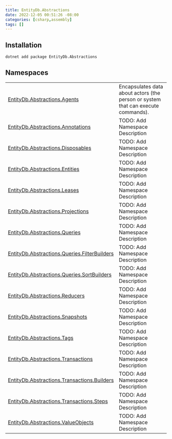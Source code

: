 ```yaml
---
title: EntityDb.Abstractions
date: 2022-12-05 00:51:26 -08:00
categories: [csharp,assembly]
tags: []
---
```


## Installation
```sh
dotnet add package EntityDb.Abstractions
```
## Namespaces
<table><tr><td><a href='/posts/csharp.namespace.entitydb.abstractions.agents/'>EntityDb.Abstractions.Agents</a></td><td>
Encapsulates data about actors (the person or system that can execute commands).
</td></tr><tr><td><a href='/posts/csharp.namespace.entitydb.abstractions.annotations/'>EntityDb.Abstractions.Annotations</a></td><td>
TODO: Add Namespace Description
</td></tr><tr><td><a href='/posts/csharp.namespace.entitydb.abstractions.disposables/'>EntityDb.Abstractions.Disposables</a></td><td>
TODO: Add Namespace Description
</td></tr><tr><td><a href='/posts/csharp.namespace.entitydb.abstractions.entities/'>EntityDb.Abstractions.Entities</a></td><td>
TODO: Add Namespace Description
</td></tr><tr><td><a href='/posts/csharp.namespace.entitydb.abstractions.leases/'>EntityDb.Abstractions.Leases</a></td><td>
TODO: Add Namespace Description
</td></tr><tr><td><a href='/posts/csharp.namespace.entitydb.abstractions.projections/'>EntityDb.Abstractions.Projections</a></td><td>
TODO: Add Namespace Description
</td></tr><tr><td><a href='/posts/csharp.namespace.entitydb.abstractions.queries/'>EntityDb.Abstractions.Queries</a></td><td>
TODO: Add Namespace Description
</td></tr><tr><td><a href='/posts/csharp.namespace.entitydb.abstractions.queries.filterbuilders/'>EntityDb.Abstractions.Queries.FilterBuilders</a></td><td>
TODO: Add Namespace Description
</td></tr><tr><td><a href='/posts/csharp.namespace.entitydb.abstractions.queries.sortbuilders/'>EntityDb.Abstractions.Queries.SortBuilders</a></td><td>
TODO: Add Namespace Description
</td></tr><tr><td><a href='/posts/csharp.namespace.entitydb.abstractions.reducers/'>EntityDb.Abstractions.Reducers</a></td><td>
TODO: Add Namespace Description
</td></tr><tr><td><a href='/posts/csharp.namespace.entitydb.abstractions.snapshots/'>EntityDb.Abstractions.Snapshots</a></td><td>
TODO: Add Namespace Description
</td></tr><tr><td><a href='/posts/csharp.namespace.entitydb.abstractions.tags/'>EntityDb.Abstractions.Tags</a></td><td>
TODO: Add Namespace Description
</td></tr><tr><td><a href='/posts/csharp.namespace.entitydb.abstractions.transactions/'>EntityDb.Abstractions.Transactions</a></td><td>
TODO: Add Namespace Description
</td></tr><tr><td><a href='/posts/csharp.namespace.entitydb.abstractions.transactions.builders/'>EntityDb.Abstractions.Transactions.Builders</a></td><td>
TODO: Add Namespace Description
</td></tr><tr><td><a href='/posts/csharp.namespace.entitydb.abstractions.transactions.steps/'>EntityDb.Abstractions.Transactions.Steps</a></td><td>
TODO: Add Namespace Description
</td></tr><tr><td><a href='/posts/csharp.namespace.entitydb.abstractions.valueobjects/'>EntityDb.Abstractions.ValueObjects</a></td><td>
TODO: Add Namespace Description
</td></tr></table>

